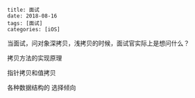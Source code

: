 ```
title: 面试
date: 2018-08-16
tags: [面试]
categories: [iOS]
```



当面试，问对象深拷贝，浅拷贝的时候，面试官实际上是想问什么？

拷贝方法的实现原理

指针拷贝和值拷贝

各种数据结构的 选择倾向

